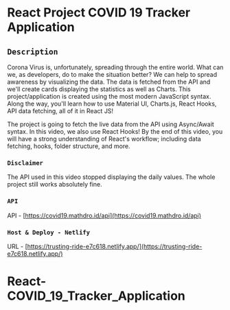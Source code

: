 # React Project COVID 19 Tracker Application

## `Description`

Corona Virus is, unfortunately, spreading through the entire world. What can we, as developers, do to make the situation better? We can help to spread awareness by visualizing the data. The data is fetched from the API and we'll create cards displaying the statistics as well as Charts. This project/application is created using the most modern JavaScript syntax. Along the way, you'll learn how to use Material UI, Charts.js, React Hooks, API data fetching, all of it in React JS!

The project is going to fetch the live data from the API using Async/Await syntax. In this video, we also use React Hooks! By the end of this video, you will have a strong understanding of React's workflow; including data fetching, hooks, folder structure, and more.

### `Disclaimer`

The API used in this video stopped displaying the daily values. The whole project still works absolutely fine.

### `API`

API - [https://covid19.mathdro.id/api](https://covid19.mathdro.id/api)

### `Host & Deploy - Netlify`

URL - [https://trusting-ride-e7c618.netlify.app/](https://trusting-ride-e7c618.netlify.app/)

# React-COVID_19_Tracker_Application